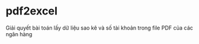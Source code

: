 # pdf2excel
Giải quyết bài toán lấy dữ liệu sao kê và số tài khoản trong file PDF của các ngân hàng
